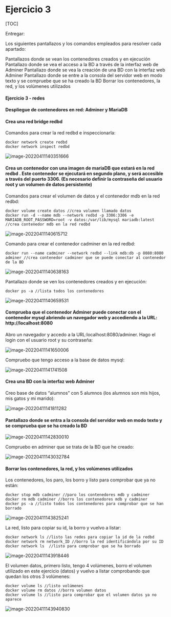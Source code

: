 # Ejercicio 3

[TOC]

  Entregar:

  Los siguientes pantallazos y los comandos empleados para resolver cada apartado:

  Pantallazos donde se vean los contenedores creados y en ejecución
  Pantallazo donde se vea el acceso a la BD a través de la interfaz web de Adminer
  Pantallazo donde se vea la creación de una BD con la interfaz web Adminer
  Pantallazo donde se entre a la consola del servidor web en modo texto y se compruebe que se ha creado la BD
  Borrar los contenedores, la red, y los volúmenes utilizados



#### Ejercicio 3 - redes 

#### Despliegue de contenedores en red: Adminer y MariaDB 

#### Crea una red bridge redbd



Comandos para crear la red redbd e inspeccionarla:

```
docker network create redbd
docker network inspect redbd
```

![image-20220411140351666](C:\Users\Romina\AppData\Roaming\Typora\typora-user-images\image-20220411140351666.png)



#### Crea un contenedor con una imagen de mariaDB que estará en la red redbd . Este contenedor se ejecutará en segundo plano, y será accesible a través del puerto 3306. (Es necesario definir la contraseña del usuario root y un volumen de datos persistente)



Comandos para crear el volumen de datos y el contenedor mdb en la red redbd:

```
docker volume create datos //crea volumen llamado datos
docker run -d --name mdb --network redbd -p 3306:3306 -e MARIADB_ROOT_PASSWORD=root -v datos:/var/lib/mysql mariadb:latest  //crea contenedor mdb en la red redbd
```

![image-20220411140615712](C:\Users\Romina\AppData\Roaming\Typora\typora-user-images\image-20220411140615712.png)



Comando para crear el contenedor cadminer en la red redbd:

```
docker run --name cadminer --network redbd --link mdb:db -p 8080:8080 adminer //crea contenedor cadminer que se puede conectar al contenedor de la BD
```

![image-20220411140638163](C:\Users\Romina\AppData\Roaming\Typora\typora-user-images\image-20220411140638163.png)



Pantallazo donde se ven los contenedores creados y en ejecución:

```
docker ps -a //lista todos los contenedores
```

![image-20220411140659531](C:\Users\Romina\AppData\Roaming\Typora\typora-user-images\image-20220411140659531.png)





#### Comprueba que el contenedor Adminer puede conectar con el contenedor mysql abriendo un navegador web y accediendo a la URL: http://localhost:8080



Abro un navegador y accedo a la URL:localhost:8080/adminer. Hago el login con el usuario root y su contraseña:

![image-20220411141650006](C:\Users\Romina\AppData\Roaming\Typora\typora-user-images\image-20220411141650006.png)



Compruebo que tengo acceso a la base de datos mysql:

![image-20220411141741508](C:\Users\Romina\AppData\Roaming\Typora\typora-user-images\image-20220411141741508.png)



#### Crea una BD con la interfaz web Adminer

Creo base de datos “alumnos” con 5 alumnos (los alumnos son mis hijos, mis gatos y mi marido):

![image-20220411141811282](C:\Users\Romina\AppData\Roaming\Typora\typora-user-images\image-20220411141811282.png)





#### Pantallazo donde se entra a la consola del servidor web en modo texto y se comprueba que se ha creado la BD



![image-20220411142830010](C:\Users\Romina\AppData\Roaming\Typora\typora-user-images\image-20220411142830010.png)

 Compruebo en adminer que se trata de la BD que he creado:

![image-20220411143032784](C:\Users\Romina\AppData\Roaming\Typora\typora-user-images\image-20220411143032784.png)





#### Borrar los contenedores, la red, y los volúmenes utilizados



Los contenedores, los paro, los borro y listo para comprobar que ya no están:

```
docker stop mdb cadminer //paro los contenedores mdb y cadminer
docker rm mdb cadminer //borro los contenedores mdb y cadminer
docker ps -a //listo todos los contenedores para comprobar que se han borrado
```

![image-20220411143825241](C:\Users\Romina\AppData\Roaming\Typora\typora-user-images\image-20220411143825241.png)



La red, listo para copiar su id, la borro y vuelvo a listar:

```
docker network ls //listo las redes para copiar la id de la redbd
docker network rm network_ID //borro la red identificándola por su ID
docker network ls  //listo para comprobar que se ha borrado
```

![image-20220411143918446](C:\Users\Romina\AppData\Roaming\Typora\typora-user-images\image-20220411143918446.png)



El volumen datos, primero listo, tengo 4 volúmenes, borro el volumen utilizado en este ejercicio (datos) y vuelvo a listar comprobando que quedan los otros 3 volúmenes:

```
docker volume ls //listo volúmenes
docker volume rm datos //borro volumen datos
docker volume ls //listo para comprobar que el volumen datos ya no aparece
```

![image-20220411143940830](C:\Users\Romina\AppData\Roaming\Typora\typora-user-images\image-20220411143940830.png)